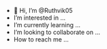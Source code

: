 - 👋 Hi, I’m @Ruthvik05
-  I’m interested in ...
-  I’m currently learning ...
-  I’m looking to collaborate on ...
-  How to reach me ...

<!---
Ruthvik05/Ruthvik05 is a ✨ special ✨ repository because its `README.md` (this file) appears on your GitHub profile.
You can click the Preview link to take a look at your changes.
--->
